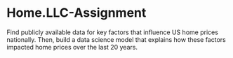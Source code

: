 # Home.LLC-Assignment
Find publicly available data for key factors that influence US home prices nationally. Then, build a data science model that explains how these factors impacted home prices over the last 20 years.
